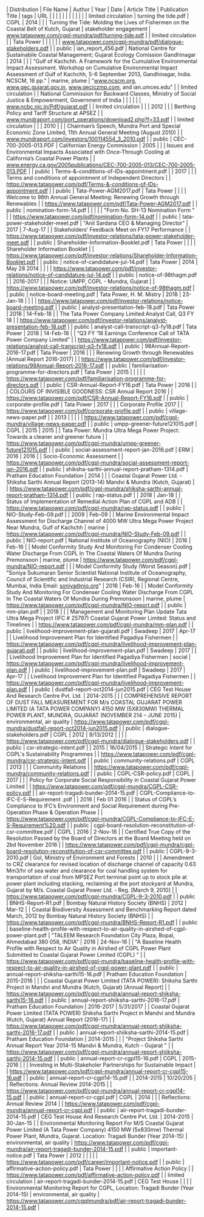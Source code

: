 |	Distribution	|	File Name	|	Author	|	Year	|	Date	|	Article Title	|	Publication Title	|	tags	|	URL	|
|		|		|		|		|		|		|		|		|		|
|	limited circulation	|	turning the tide.pdf	|	CGPL	|	2014	|		|		|	Turning the Tide: Molding the Lives of Fishermen on the Coastal Belt of Kutch, Gujarat	|	stakeholder engagement	|	www.tatapower.com/cgpl-mundra/pdf/turning-tide.pdf	|
|	limited circulation	|		|	Tata Power	|		|		|		|		|		|	www.tatapower.com/cgpl-mundra/pdf/dialogue-stakeholders.pdf	|
|	public	|	ian_report_456.pdf	|	National Centre for Sustainabile Coastal Management; Gujarat Ecology Comission Gandhinagar	|	2014	|		|		|	"Gulf of Kachchh. A Framework for the Cumulative Environmental Impact Assessment.
Workshop on Cumulative Environmental Impact Assessment of Gulf of Kachchh, 5-6 September 2013,
Gandhinagar, India. NCSCM, 16 pp."	|	marine, plume	|	"www.ncscm.org, www.gec.gujarat.gov.in, www.geciczmp.com,
and ian.umces.edu"	|
|	limited circulation	|		|	National Commission for Backward Classes, Ministry of Social Justice & Empowerment, Government of India	|		|		|		|		|		|	www.ncbc.nic.in/Pdf/gujarat.pdf	|
|	limited circulation	|		|		|	2012	|		|		|	Berthing Policy and Tariff Structure at APSEZ	|		|	www.mundraport.com/port_operations/download2.php?f=33.pdf	|
|	limited circulation	|		|		|	2010	|		|		|	Chairman’s Speech, Mundra Port and Special Economic Zone Limited, 11th Annual General Meeting (August 2010)	|		|	www.mundraport.com/investors/100114554_3_2010.pdf	|
|	public	|	CEC-700-2005-013.PDF	|	Californian Energy Commission	|	2005	|		|		|	Issues and Environmental Impacts Associated with Once-Through Cooling at California’s Coastal Power Plants	|		|	www.energy.ca.gov/2005publications/CEC-700-2005-013/CEC-700-2005-013.PDF	|
|	public	|	Terms-&-conditions-of-IDs-appointment.pdf	|		|	2017	|		|		|	Terms and conditions of appointment of Independent Directors	|		|	https://www.tatapower.com/pdf/Terms-&-conditions-of-IDs-appointment.pdf	|
|	public	|	Tata-Power-AGM2017.pdf	|	Tata Power	|		|		|		|	Welcome to 98th Annual General Meeting: Renewing Growth through Renewables	|		|	https://www.tatapower.com/pdf/Tata-Power-AGM2017.pdf	|
|	public	|	nomination-form-14.pdf	|		|		|		|		|	"Form No. SH-13 Nomination Form
"	|		|	https://www.tatapower.com/pdf/nomination-form-14.pdf	|
|	public	|	tata-power-stakeholder-meet.pdf	|	"Anil Sardana
CEO & Managing Director"	|	2017	|	7-Aug-17	|		|	Stakeholders’ Feedback Meet on FY17 Performance	|		|	https://www.tatapower.com/pdf/investor-relations/tata-power-stakeholder-meet.pdf	|
|	public	|	Shareholder-Information-Booklet.pdf	|	Tata Power	|		|		|		|	Shareholder Information Booklet	|		|	https://www.tatapower.com/pdf/investor-relations/Shareholder-Information-Booklet.pdf	|
|	public	|	notice-of-candidature-jul-14.pdf	|	Tata Power	|	2014	|	May 28 2014	|		|		|		|	https://www.tatapower.com/pdf/investor-relations/notice-of-candidature-jul-14.pdf	|
|	public	|	notice-of-98thagm.pdf	|		|	2016-2017	|		|		|	Notice: UMPP, CGPL - Mundra, Gujarat	|		|	https://www.tatapower.com/pdf/investor-relations/notice-of-98thagm.pdf	|
|	public	|	notice-board-meeting.pdf	|	Tata Power, H. M. Mistry	|	2018	|	23-Jan-18	|		|		|		|	https://www.tatapower.com/pdf/investor-relations/notice-board-meeting.pdf	|
|	public	|	analyst-presentation-feb-18.pdf	|	Tata Power	|	2018	|	14-Feb-18	|		|	The Tata Power Company Limited:Analyst Call, Q3 FY 18	|		|	https://www.tatapower.com/pdf/investor-relations/analyst-presentation-feb-18.pdf	|
|	public	|	analyst-call-transcript-q3-fy18.pdf	|	Tata Power	|	2018	|	14-Feb-18	|		|	“Q3 FY ‘18 Earnings Conference Call of TATA Power Company Limited”	|		|	https://www.tatapower.com/pdf/investor-relations/analyst-call-transcript-q3-fy18.pdf	|
|	public	|	98Annual-Report-2016-17.pdf	|	Tata Power	|	2016	|		|		|	Renewing Growth through Renewables [Annual Report 2016-2017]	|		|	https://www.tatapower.com/pdf/investor-relations/98Annual-Report-2016-17.pdf	|
|	public	|	familiarisation-programme-for-directors.pdf	|	Tata Power	|	2015	|		|		|		|		|	https://www.tatapower.com/pdf/familiarisation-programme-for-directors.pdf	|
|	public	|	CSR-Annual-Report-FY16.pdf	|	Tata Power	|	2016	|		|		|	COLOURS OF INVISIBLE GOODNESS: CSR Annual Report 2016	|		|	https://www.tatapower.com/pdf/CSR-Annual-Report-FY16.pdf	|
|	public	|	corporate-profile.pdf	|	Tata Power	|	2017	|		|		|	Corporate Profile 2017	|		|	https://www.tatapower.com/pdf/corporate-profile.pdf	|
|	public	|	village-news-paper.pdf	|		|	2013	|		|		|		|		|	https://www.tatapower.com/pdf/cgpl-mundra/village-news-paper.pdf	|
|	public	|	umpp-greener-future121015.pdf	|	CGPL	|	2015	|	2015	|		|	Tata Power: Mundra Ultra Mega Power Project: Towards a cleaner and greener future	|		|	https://www.tatapower.com/pdf/cgpl-mundra/umpp-greener-future121015.pdf	|
|	public	|	social-assessment-report-jan-2016.pdf	|	ERM	|	2016	|	2016	|		|	Socio-Economic Assessment	|		|	https://www.tatapower.com/pdf/cgpl-mundra/social-assessment-report-jan-2016.pdf	|
|	public	|	shiksha-sarthi-annual-report-pratham-1314.pdf	|	Pratham Education Foundation	|	2014	|		|		|	Coastal Gujarat Power Ltd. - Shiksha Sarthi Annual Report (2013-14) Mandvi & Mundra (Kutch, Gujarat)	|		|	https://www.tatapower.com/pdf/cgpl-mundra/shiksha-sarthi-annual-report-pratham-1314.pdf	|
|	public	|	rap-status.pdf	|		|	2018	|	Jan-18	|		|	Status of Implementation of Remedial Action Plan of CGPL and ADB	|		|	https://www.tatapower.com/pdf/cgpl-mundra/rap-status.pdf	|
|	public	|	NIO-Study-Feb-09.pdf	|		|	2009	|	Feb-09	|		|	Marine Environmental Impact Assessment for Discharge Channel of 4000 MW Ultra Mega Power Project Near Mundra, Gulf of Kachchh 	|	marine	|	https://www.tatapower.com/pdf/cgpl-mundra/NIO-Study-Feb-09.pdf	|
|	public	|	NIO-report.pdf	|	National Institute of Oceanography (NIO)	|	2016	|	Feb-16	|		|	Model Conformity Study And Monitoring For Condenser Cooling Water Discharge From CGPL In The Coastal Waters Of Mundra During Premonsoon	|	marine, plume	|	https://www.tatapower.com/pdf/cgpl-mundra/NIO-report.pdf	|
|		|	Model Conformity Study (Worst Season).pdf	|	"Soniya Sukumaran
Senior Scientist
National Institute of Oceanography,
Council of Scientific and Industrial Research (CSIR),
Regional Centre, Mumbai, India
Email: soniya@nio.org"	|	2016	|	Feb-16	|		|	Model Conformity Study And Monitoring For Condenser Cooling Water Discharge From CGPL In The Coastal Waters Of Mundra During Premonsoon	|	marine, plume	|	https://www.tatapower.com/pdf/cgpl-mundra/NIO-report.pdf	|
|	public	|	mm-plan.pdf	|		|	2018	|		|		|	Management and Monitoring Plan Update Tata Ultra Mega Project (IFC # 25797) Coastal Gujarat Power Limited: Status and Timelines	|		|	https://www.tatapower.com/pdf/cgpl-mundra/mm-plan.pdf	|
|	public	|	livelihood-improvement-plan-gujarati.pdf	|	Swadeep	|	2017	|	Apr-17	|		|	Livelihood Improvement Plan for Identified Pagadiya Fishermen	|		|	https://www.tatapower.com/pdf/cgpl-mundra/livelihood-improvement-plan-gujarati.pdf	|
|	public	|	livelihood-improvement-plan.pdf	|	Swadeep	|	2017	|		|		|	Livelihood Improvement Plan for Identified Pagadiya Fishermen	|	social	|	https://www.tatapower.com/pdf/cgpl-mundra/livelihood-improvement-plan.pdf	|
|	public	|	livelihood-improvement-plan.pdf	|	Swadeep	|	2017	|	Apr-17	|		|	Livelihood Improvement Plan for Identified Pagadiya Fishermen	|		|	https://www.tatapower.com/pdf/cgpl-mundra/livelihood-improvement-plan.pdf	|
|	public	|	dustfall-report-oct2014-jun2015.pdf	|	CEG Test House And Research Centre Pvt. Ltd.	|	2014-2015	|		|		|	COMPREHENSIVE REPORT OF DUST FALL MEASUREMENT FOR M/s COASTAL GUJARAT POWER LIMITED (A TATA POWER COMPANY) 4150 MW (5X830MW) THERMAL POWER PLANT, MUNDRA, GUJARAT (NOVEMBER 214 – JUNE 2015)	|	environmental, air quality	|	https://www.tatapower.com/pdf/cgpl-mundra/dustfall-report-oct2014-jun2015.pdf	|
|	public	|	dialogue-stakeholders.pdf	|	CGPL	|	2012	|	9/13/2012	|		|		|		|	https://www.tatapower.com/pdf/cgpl-mundra/dialogue-stakeholders.pdf	|
|	public	|	csr-strategic-intent.pdf	|		|	2015	|	16/04/2015	|		|	Strategic Intent for CGPL's Sustainability Programmes	|		|	https://www.tatapower.com/pdf/cgpl-mundra/csr-strategic-intent.pdf	|
|	public	|	community-relations.pdf	|	CGPL	|	2013	|		|		|	Community Relations	|		|	https://www.tatapower.com/pdf/cgpl-mundra/community-relations.pdf	|
|	public	|	CGPL-CSR-policy.pdf	|	CGPL	|	2017	|		|		|	Policy for Corporate Social Responsibility in Coastal Gujarat Power Limited	|		|	https://www.tatapower.com/pdf/cgpl-mundra/CGPL-CSR-policy.pdf	|
|	air-report-tragadi-bunder-2014-15.pdf	|	CGPL-Compliance-to-IFC-E-S-Requirement .pdf	|		|	2016	|	Feb 01 2016	|		|	Status of CGPL’s Compliance to IFC’s Environment and Social Requirement during Pre-Operation Phase & Operation Phase	|		|	https://www.tatapower.com/pdf/cgpl-mundra/CGPL-Compliance-to-IFC-E-S-Requirement%20.pdf	|
|	public	|	cgpl-board-resolution-reconstitution-of-csr-committee.pdf	|	CGPL	|	2016	|	2-Nov-16	|		|	Certified True Copy of the Resolution Passed by the Board of Directors at the Board Meeting held on 2bd November 2016	|		|	https://www.tatapower.com/pdf/cgpl-mundra/cgpl-board-resolution-reconstitution-of-csr-committee.pdf	|
|	public	|	CGPL-9-3-2010.pdf	|	GoI, Ministry of Environment and Forests	|	2010	|		|		|	Amendment to CRZ clearance for revised location of discharge channel of capacity 0.63 Mm3/hr of sea water and clearance for coal handling system for transportation of coal from MPSEZ Port terminal point up to stock pile at power plant including stacking, reclaiming at the port stockyard at Mundra, Gujarat by M/s. Coastal Gujarat Power Ltd. - Reg. [March 9, 2010]	|		|	https://www.tatapower.com/pdf/cgpl-mundra/CGPL-9-3-2010.pdf	|
|	public	|	BNHS-Report-R1.pdf	|	Bombay Natural History Society (BNHS)	|	2012	|	Mar-12	|		|	Coastal Biodiversity Assessment and Benchmarking Report dated March, 2012 by Bombay Natural History Society (BNHS)	|		|	https://www.tatapower.com/pdf/cgpl-mundra/BNHS-Report-R1.pdf	|
|	public	|	baseline-health-profile-with-respect-to-air-quality-in-airshed-of-cgpl-power-plant.pdf	|	"TALEEM Research Foundation
City Plaza, Bopal, Ahmedabad 380 058, INDIA"	|	2016	|	24-Nov-16	|		|	"A Baseline Health Profile with Respect to Air Quality in
Airshed of CGPL Power Plant Submitted to Coastal Gujarat Power Limited (CGPL)
"	|		|	https://www.tatapower.com/pdf/cgpl-mundra/baseline-health-profile-with-respect-to-air-quality-in-airshed-of-cgpl-power-plant.pdf	|
|	public	|	annual-report-shiksha-sarthi15-16.pdf	|	Pratham Education Foundation	|	2015-2016	|		|		|	Coastal Gujarat Power Limited (TATA POWER): Shiksha Sarthi Project in Mandvi and Mundra (Kutch, Gujarat) [Annual Report]	|		|	https://www.tatapower.com/pdf/cgpl-mundra/annual-report-shiksha-sarthi15-16.pdf	|
|	public	|	annual-report-shiiksha-sarthi-2016-17.pdf	|	Pratham Education Foundation	|	2016-2017	|	5/31/2017	|		|	Coastal Gujarat Power Limited (TATA POWER) Shiksha Sarthi Project in Mandvi and Mundra (Kutch, Gujarat) Annual Report (2016-17)	|		|	https://www.tatapower.com/pdf/cgpl-mundra/annual-report-shiiksha-sarthi-2016-17.pdf	|
|	public	|	annual-report-shiiksha-sarthi-2014-15.pdf	|	Pratham Education Foundation	|	2014-2015	|		|		|	"Project Shiksha Sarthi Annual Report Year 2014-15 Mandvi & Mundra, Kutch - Gujarat
"	|		|	https://www.tatapower.com/pdf/cgpl-mundra/annual-report-shiiksha-sarthi-2014-15.pdf	|
|	public	|	annual-report-cr-cgpl15-16.pdf	|	CGPL	|	2015-2016	|		|		|	Investing in Multi-Stakeholer Partnerships for Sustainable Impact	|		|	https://www.tatapower.com/pdf/cgpl-mundra/annual-report-cr-cgpl15-16.pdf	|
|	public	|	annual-report-cr-cgpl14-15.pdf	|		|	2014-2015	|	10/20/205	|		|	Reflections: Annual Review 2014-2015	|		|	https://www.tatapower.com/pdf/cgpl-mundra/annual-report-cr-cgpl14-15.pdf	|
|	public	|	annual-report-cr-cgpl.pdf	|	CGPL	|	2014	|		|		|	Reflections: Annual Review 2014	|		|	https://www.tatapower.com/pdf/cgpl-mundra/annual-report-cr-cgpl.pdf	|
|	public	|	air-report-tragadi-bunder-2014-15.pdf	|	CEG Test House And Research Centre Pvt. Ltd.	|	2014-2015	|	30-Jan-15	|		|	Environmental Monitoring Report For M/S Coastal Gujarat Power Limited (A Tata Power Company) 4150 MW (5x830mw) Thermal Power Plant, Mundra, Gujarat. Location: Tragadi Bunder (Year 2014-15)	|	environmental, air quality	|	https://www.tatapower.com/pdf/cgpl-mundra/air-report-tragadi-bunder-2014-15.pdf	|
|	public	|	important-notice.pdf	|	Tata Power	|	2012	|		|		|		|		|	https://www.tatapower.com/pdf/career/important-notice.pdf	|
|	public	|	affirmative-action-policy.pdf	|	Tata Power	|		|		|		|	Affirmative Action Policy	|		|	https://www.tatapower.com/pdf/affirmative-action-policy.pdf	|
|	limited circulation	|	air-report-tragadi-bunder-2014-15.pdf	|	CEG Test House	|		|		|		|	Environmental Monitoring Report for CGPL, Location: Tragadi Bunder (Year 2014-15)	|	environmental, air quality	|	https://www.tatapower.com/cgplmundra/pdf/air-report-tragadi-bunder-2014-15.pdf	|
